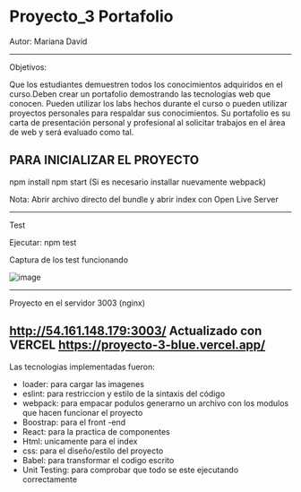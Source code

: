 # Proyecto_3 Portafolio
Autor: Mariana David 

--------------------
Objetivos:

Que los estudiantes demuestren todos los conocimientos adquiridos en el curso.Deben crear un portafolio demostrando las tecnologías web que conocen. Pueden utilizar los labs hechos durante el curso o pueden utilizar proyectos personales para respaldar sus conocimientos. Su portafolio es su carta de presentación personal y profesional al solicitar trabajos en el área de web y será evaluado como tal.

PARA INICIALIZAR EL PROYECTO
-------------------------------------

npm install
npm start (Si es necesario installar nuevamente webpack)

Nota: Abrir archivo directo del bundle y abrir index con Open Live Server

--------------------
Test

Ejecutar: npm test 

Captura de los test funcionando 


![image](https://user-images.githubusercontent.com/72479030/171776271-d6a00644-00ec-4462-87e9-9d39439d0c98.png)


-------------------------------------
Proyecto en el servidor 3003 (nginx)

http://54.161.148.179:3003/
Actualizado con VERCEL
https://proyecto-3-blue.vercel.app/
--------------------------------------------------------------------------
Las tecnologias implementadas fueron:

- loader: para cargar las imagenes
- eslint: para restriccion y estilo de la sintaxis del código
- webpack: para empacar podulos generarno un archivo con los modulos que hacen funcionar el proyecto
- Boostrap: para el front -end
- React: para la practica de componentes
- Html: unicamente para el index
- css: para el diseño/estilo del proyecto
- Babel: para transformar el codigo escrito
- Unit Testing: para comprobar que todo se este ejecutando correctamente 


